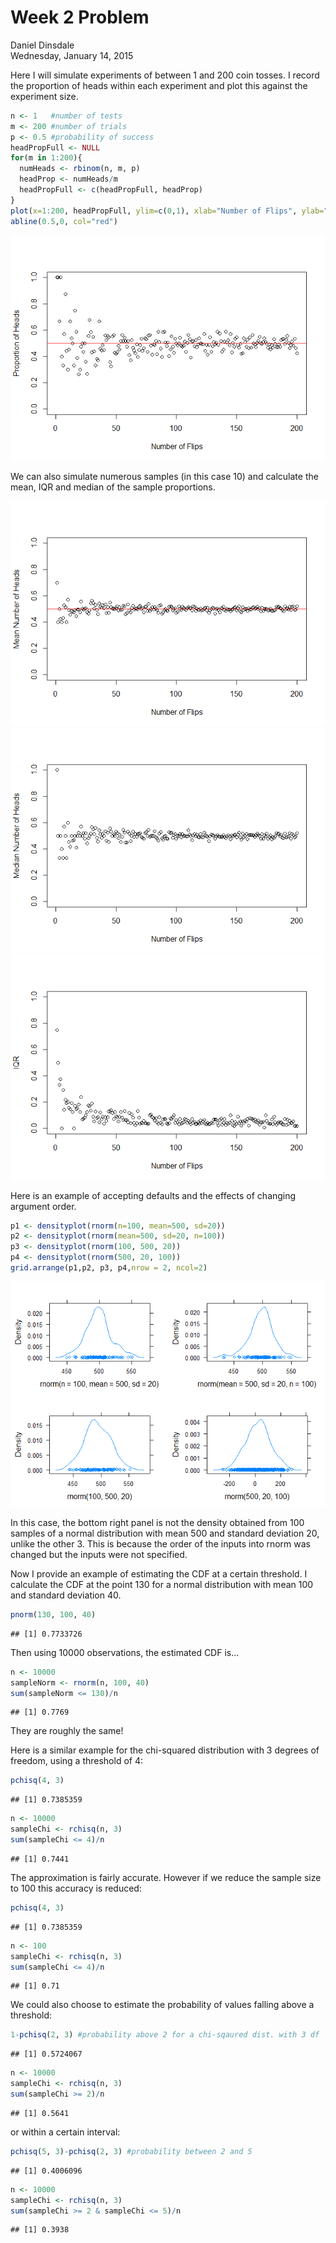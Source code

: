 # Week 2 Problem
Daniel Dinsdale  
Wednesday, January 14, 2015  

Here I will simulate experiments of between 1 and 200 coin tosses. I record the proportion of heads within each experiment and plot this against the experiment size.


```r
n <- 1   #number of tests 
m <- 200 #number of trials
p <- 0.5 #probability of success
headPropFull <- NULL
for(m in 1:200){
  numHeads <- rbinom(n, m, p)
  headProp <- numHeads/m
  headPropFull <- c(headPropFull, headProp)
}
plot(x=1:200, headPropFull, ylim=c(0,1), xlab="Number of Flips", ylab="Proportion of Heads")
abline(0.5,0, col="red")
```

![](week2Problem_files/figure-html/unnamed-chunk-1-1.png) 

We can also simulate numerous samples (in this case 10) and calculate the mean, IQR and median of the sample proportions.

![](week2Problem_files/figure-html/unnamed-chunk-2-1.png) ![](week2Problem_files/figure-html/unnamed-chunk-2-2.png) ![](week2Problem_files/figure-html/unnamed-chunk-2-3.png) 

Here is an example of accepting defaults and the effects of changing argument order.



```r
p1 <- densityplot(rnorm(n=100, mean=500, sd=20))
p2 <- densityplot(rnorm(mean=500, sd=20, n=100))
p3 <- densityplot(rnorm(100, 500, 20))
p4 <- densityplot(rnorm(500, 20, 100))
grid.arrange(p1,p2, p3, p4,nrow = 2, ncol=2)
```

![](week2Problem_files/figure-html/unnamed-chunk-4-1.png) 

In this case, the bottom right panel is not the density obtained from 100 samples of a normal distribution with mean 500 and standard deviation 20, unlike the other 3. This is because the order of the inputs into rnorm was changed but the inputs were not specified.

Now I provide an example of estimating the CDF at a certain threshold. I calculate the CDF at the point 130 for a normal distribution with mean 100 and standard deviation 40.

```r
pnorm(130, 100, 40)
```

```
## [1] 0.7733726
```

Then using 10000 observations, the estimated CDF is...

```r
n <- 10000
sampleNorm <- rnorm(n, 100, 40)
sum(sampleNorm <= 130)/n
```

```
## [1] 0.7769
```

They are roughly the same!

Here is a similar example for the chi-squared distribution with 3 degrees of freedom, using a threshold of 4:

```r
pchisq(4, 3)
```

```
## [1] 0.7385359
```

```r
n <- 10000
sampleChi <- rchisq(n, 3)
sum(sampleChi <= 4)/n
```

```
## [1] 0.7441
```

The approximation is fairly accurate. However if we reduce the sample size to 100 this accuracy is reduced:

```r
pchisq(4, 3)
```

```
## [1] 0.7385359
```

```r
n <- 100
sampleChi <- rchisq(n, 3)
sum(sampleChi <= 4)/n
```

```
## [1] 0.71
```

We could also choose to estimate the probability of values falling above a threshold:

```r
1-pchisq(2, 3) #probability above 2 for a chi-sqaured dist. with 3 df
```

```
## [1] 0.5724067
```

```r
n <- 10000
sampleChi <- rchisq(n, 3)
sum(sampleChi >= 2)/n
```

```
## [1] 0.5641
```

or within a certain interval:

```r
pchisq(5, 3)-pchisq(2, 3) #probability between 2 and 5
```

```
## [1] 0.4006096
```

```r
n <- 10000
sampleChi <- rchisq(n, 3)
sum(sampleChi >= 2 & sampleChi <= 5)/n
```

```
## [1] 0.3938
```
